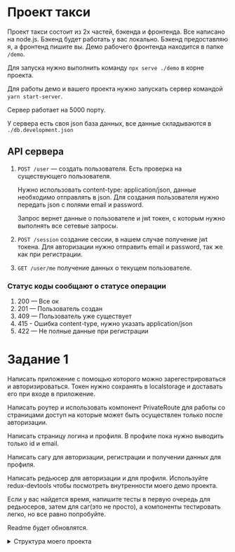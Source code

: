# Проект такси

Проект такси состоит из 2х частей, бэкенда и фронтенда. Все написано на node.js.
Бэкенд будет работать у вас локально. Бэкенд предоставляю я, а фронтенд пишите
вы. Демо рабочего фронтенда находится в папке `/demo`.

Для запуска нужно выполнить команду `npx serve ./demo` в корне проекта.

Для работы демо и вашего проекта нужно запускать сервер командой
`yarn start-server`.

Сервер работает на 5000 порту.

У сервера есть своя json база данных, все данные складываются в
`./db.development.json`

## API сервера

1.  `POST /user` — создать пользователя. Есть проверка на существующего
    пользователя.

    Нужно использовать content-type: application/json, данные необходимо
    отправлять в json. Для создания пользователя нужно передать json с полями
    email и password.

    Запрос вернет данные о пользователе и jwt токен, с которым нужно выполнять
    все сетевые запросы.

1.  `POST /session` создание сессии, в нашем случае получение jwt токена. Для
    авторизации нужно отправить email и password, так же как при регистрации.

1.  `GET /user/me` получение данных о текущем пользователе.

### Статус коды сообщают о статусе операции

1. 200 — Все ок
2. 201 — Пользователь создан
3. 409 — Пользователь уже существует
4. 415 - Ошибка content-type, нужно указать application/json
5. 422 — Не полные данные при регистрации

# Задание 1

Написать приложение с помощью которого можно зарегестрироваться и
авторизироваться. Токен нужно сохранять в localstorage и доставать его при входе
в приложение.

Написать роутер и использовать компонент PrivateRoute для работы со страницами
доступ на которые может быть осуществлен только после авторизации.

Написать страницу логина и профиля. В профиле пока нужно выводить только id и
email.

Написать сагу для авторизации, регистрации и получении данных для профиля.

Написать редьюсер для авторизации и для профиля. Используйте redux-devtools
чтобы посмотреть внутренности моего демо проекта.

Если у вас найдется время, напишите тесты в первую очередь для редьюсеров, затем
для саг(это не просто), а компоненты тестировать легко, но все равно попробуйте.

Readme будет обновлятся.

<details>
  <summary>Структура моего проекта</summary>
  ```
    src
    ├── __tests__
    │   └── server.test.js
    ├── components
    │   ├── Login
    │   │   ├── Login.js
    │   │   ├── Login.module.css
    │   │   └── index.js
    │   ├── PrivateRoute
    │   │   ├── PrivateRoute.js
    │   │   ├── PrivateRoute.module.css
    │   │   └── index.js
    │   ├── Profile
    │   │   ├── Profile.js
    │   │   ├── Profile.module.css
    │   │   └── index.js
    │   └── Router
    │       ├── Router.js
    │       ├── Router.module.css
    │       └── index.js
    ├── index.css
    ├── index.js
    ├── modules
    │   ├── Auth
    │   │   ├── actions.js
    │   │   ├── api.js
    │   │   ├── auth.js
    │   │   ├── index.js
    │   │   └── sagas.js
    │   ├── Profile
    │   │   ├── Profile.js
    │   │   ├── actions.js
    │   │   ├── api.js
    │   │   ├── index.js
    │   │   └── sagas.js
    │   ├── index.js
    │   └── utils
    │       ├── localstorage.js
    │       └── network.js
    └── store.js
  ```
</details>
